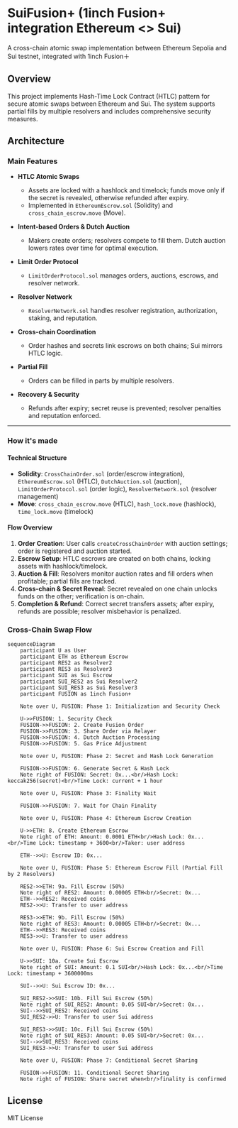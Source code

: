 # SuiFusion+ (1inch Fusion+ integration Ethereum <> Sui)

A cross-chain atomic swap implementation between Ethereum Sepolia and Sui testnet, integrated with 1inch Fusion＋

## Overview

This project implements Hash-Time Lock Contract (HTLC) pattern for secure atomic swaps between Ethereum and Sui. The system supports partial fills by multiple resolvers and includes comprehensive security measures.

## Architecture

### Main Features

- **HTLC Atomic Swaps**
  - Assets are locked with a hashlock and timelock; funds move only if the secret is revealed, otherwise refunded after expiry.
  - Implemented in `EthereumEscrow.sol` (Solidity) and `cross_chain_escrow.move` (Move).

- **Intent-based Orders & Dutch Auction**
  - Makers create orders; resolvers compete to fill them. Dutch auction lowers rates over time for optimal execution.

- **Limit Order Protocol**
  - `LimitOrderProtocol.sol` manages orders, auctions, escrows, and resolver network.

- **Resolver Network**
  - `ResolverNetwork.sol` handles resolver registration, authorization, staking, and reputation.

- **Cross-chain Coordination**
  - Order hashes and secrets link escrows on both chains; Sui mirrors HTLC logic.

- **Partial Fill**
  - Orders can be filled in parts by multiple resolvers.

- **Recovery & Security**
  - Refunds after expiry; secret reuse is prevented; resolver penalties and reputation enforced.

---

### How it's made

#### Technical Structure

- **Solidity**: `CrossChainOrder.sol` (order/escrow integration), `EthereumEscrow.sol` (HTLC), `DutchAuction.sol` (auction), `LimitOrderProtocol.sol` (order logic), `ResolverNetwork.sol` (resolver management)
- **Move**: `cross_chain_escrow.move` (HTLC), `hash_lock.move` (hashlock), `time_lock.move` (timelock)

#### Flow Overview

1. **Order Creation**: User calls `createCrossChainOrder` with auction settings; order is registered and auction started.
2. **Escrow Setup**: HTLC escrows are created on both chains, locking assets with hashlock/timelock.
3. **Auction & Fill**: Resolvers monitor auction rates and fill orders when profitable; partial fills are tracked.
4. **Cross-chain & Secret Reveal**: Secret revealed on one chain unlocks funds on the other; verification is on-chain.
5. **Completion & Refund**: Correct secret transfers assets; after expiry, refunds are possible; resolver misbehavior is penalized.


### Cross-Chain Swap Flow

```mermaid
sequenceDiagram
    participant U as User
    participant ETH as Ethereum Escrow
    participant RES2 as Resolver2
    participant RES3 as Resolver3
    participant SUI as Sui Escrow
    participant SUI_RES2 as Sui Resolver2
    participant SUI_RES3 as Sui Resolver3
    participant FUSION as 1inch Fusion+
    
    Note over U, FUSION: Phase 1: Initialization and Security Check
    
    U->>FUSION: 1. Security Check
    FUSION->>FUSION: 2. Create Fusion Order
    FUSION->>FUSION: 3. Share Order via Relayer
    FUSION->>FUSION: 4. Dutch Auction Processing
    FUSION->>FUSION: 5. Gas Price Adjustment
    
    Note over U, FUSION: Phase 2: Secret and Hash Lock Generation
    
    FUSION->>FUSION: 6. Generate Secret & Hash Lock
    Note right of FUSION: Secret: 0x...<br/>Hash Lock: keccak256(secret)<br/>Time Lock: current + 1 hour
    
    Note over U, FUSION: Phase 3: Finality Wait
    
    FUSION->>FUSION: 7. Wait for Chain Finality
    
    Note over U, FUSION: Phase 4: Ethereum Escrow Creation
    
    U->>ETH: 8. Create Ethereum Escrow
    Note right of ETH: Amount: 0.0001 ETH<br/>Hash Lock: 0x...<br/>Time Lock: timestamp + 3600<br/>Taker: user address
    
    ETH-->>U: Escrow ID: 0x...
    
    Note over U, FUSION: Phase 5: Ethereum Escrow Fill (Partial Fill by 2 Resolvers)
    
    RES2->>ETH: 9a. Fill Escrow (50%)
    Note right of RES2: Amount: 0.00005 ETH<br/>Secret: 0x...
    ETH-->>RES2: Received coins
    RES2->>U: Transfer to user address
    
    RES3->>ETH: 9b. Fill Escrow (50%)
    Note right of RES3: Amount: 0.00005 ETH<br/>Secret: 0x...
    ETH-->>RES3: Received coins
    RES3->>U: Transfer to user address
    
    Note over U, FUSION: Phase 6: Sui Escrow Creation and Fill
    
    U->>SUI: 10a. Create Sui Escrow
    Note right of SUI: Amount: 0.1 SUI<br/>Hash Lock: 0x...<br/>Time Lock: timestamp + 3600000ms
    
    SUI-->>U: Sui Escrow ID: 0x...
    
    SUI_RES2->>SUI: 10b. Fill Sui Escrow (50%)
    Note right of SUI_RES2: Amount: 0.05 SUI<br/>Secret: 0x...
    SUI-->>SUI_RES2: Received coins
    SUI_RES2->>U: Transfer to user Sui address
    
    SUI_RES3->>SUI: 10c. Fill Sui Escrow (50%)
    Note right of SUI_RES3: Amount: 0.05 SUI<br/>Secret: 0x...
    SUI-->>SUI_RES3: Received coins
    SUI_RES3->>U: Transfer to user Sui address
    
    Note over U, FUSION: Phase 7: Conditional Secret Sharing
    
    FUSION->>FUSION: 11. Conditional Secret Sharing
    Note right of FUSION: Share secret when<br/>finality is confirmed
```


## License

MIT License
